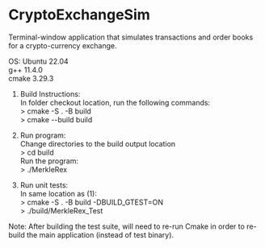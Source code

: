 # CryptoExchangeSim
Terminal-window application that simulates transactions and order books for a crypto-currency exchange.

OS: Ubuntu 22.04  
g++ 11.4.0  
cmake 3.29.3  

1. Build Instructions:  
      In folder checkout location, run the following commands:  
         > cmake -S . -B build  
         > cmake --build build  

2. Run program:  
      Change directories to the build output location  
         > cd build  
      Run the program:  
         > ./MerkleRex 

3. Run unit tests:  
      In same location as (1):  
         > cmake -S . -B build -DBUILD_GTEST=ON  
         > ./build/MerkleRex_Test  

Note: After building the test suite, will need to re-run Cmake in order to re-build the main application (instead of test binary).  
